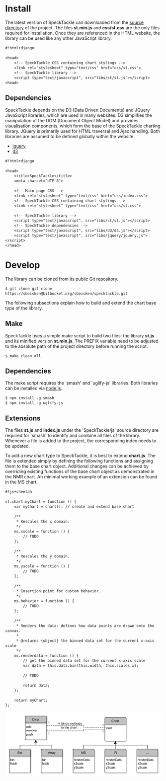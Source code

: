 # Install
The latest version of SpeckTackle can downloaded from the [source directory](https://bitbucket.org/sbeisken/specktackle/src) 
of the project. The files **st.min.js** and **css/st.css** are the only files required for installation. Once they are 
referenced in the HTML website, the library can be used like any other JavaScript library.

```
#!html+django

<head>
    <!-- SpeckTackle CSS containing chart stylings -->
    <link rel="stylesheet" type="text/css" href="css/st.css">
    <!-- SpeckTackle library -->
    <script type="text/javascript", src="libs/st/st.js"></script>
<head>
```

## Dependencies
SpeckTackle depends on the D3 (Data Driven Documents) and JQuery JavaScript libraries, which are used in many websites. 
D3 simplifies the manipulation of the DOM (Document Object Model) and provides visualisation components, which form the 
base of the SpeckTackle charting library. JQuery is primarily used for HTML traversal and Ajax handling. 
Both libraries are assumed to be defined globally within the website.

* [jquery](http://jquery.com/)
* [d3](http://d3js.org/)

```
#!html+django

<head>
    <title>SpeckTackle</title>
    <meta charset="UTF-8">
    
    <!-- Main page CSS -->
    <link rel="stylesheet" type="text/css" href="css/index.css">
    <!-- SpeckTackle CSS containing chart stylings -->
    <link rel="stylesheet" type="text/css" href="css/st.css">
    
    <!-- SpeckTackle library -->
    <script type="text/javascript", src="libs/st/st.js"></script>
    <!-- SpeckTackle dependencies -->
    <script type="text/javascript", src="libs/d3/d3.js"></script>
    <script type="text/javascript", src="libs/jquery/jquery.js"></script>
</head>
```

# Develop
The library can be cloned from its public Git repository.

```
$ git clone git clone https://sbeisken@bitbucket.org/sbeisken/specktackle.git
```

The following subsections explain how to build and extend the chart base type of the library.

## Make
SpeckTackle uses a simple make script to build two files: the library **st.js** and its minified version
**st.min.js**. The PREFIX variable need to be adjusted to the absolute path of the project directory 
before running the script.

```
$ make clean all
```

## Dependencies
The make script requires the 'smash' and 'uglify-js' libraries. Both libraries can be installed
via [node.js](http://nodejs.org/).

```
$ npm install -g smash
$ npm install -g uglify-js
```

## Extensions
The files **st.js** and **index.js** under the 'SpeckTackle/js' source directory are required
for 'smash' to identify and combine all files of the library. Whenever a file is added to the project,
the corresponding index needs to be updated.

To add a new chart type to SpeckTackle, it is best to extend **chart.js**. The file is extended simply
by defining the following functions and assigning them to the base chart object. Additional changes
can be achieved by overriding existing functions of the base chart object as demonstrated in the NMR chart.
An minimal working example of an extension can be found in the MS chart.

```
#!js+cheetah

st.chart.myChart = function () {
    var myChart = chart(); // create and extend base chart
    
    /**
     * Rescales the x domain.
     */
    ms.xscale = function () {
        // TODO
    };
    
    /**
     * Rescales the y domain.
     */
    ms.yscale = function () {
        // TODO
    };
    
    /**
     * Insertion point for custom behavior.
     */
    ms.behavior = function () {
        // TODO
    };
    
    /**
     * Renders the data: defines how data points are drawn onto the canvas.
     *
     * @returns {object} the binned data set for the current x-axis scale
     */
    ms.renderdata = function () {
        // get the binned data set for the current x-axis scale
        var data = this.data.bin(this.width, this.scales.x);

        // TODO

        return data;
    };
    
    return myChart;
};
```

![Extending a base chart](figures/figure_1.png "")
